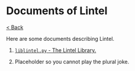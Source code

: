 # Documents of Lintel
[< Back](../README.md)

Here are some documents describing Lintel.

1. [`liblintel.py` - The Lintel Library.](./liblintel.md)

2. Placeholder so you cannot play the plural joke.